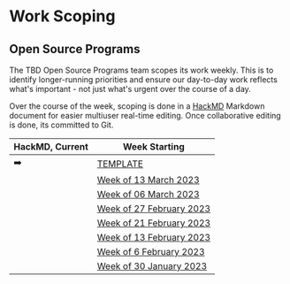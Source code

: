 # Work Scoping

## Open Source Programs

The TBD Open Source Programs team scopes its work weekly. 
This is to identify longer-running priorities and ensure 
our day-to-day work reflects what's important - not just 
what's urgent over the course of a day.

Over the course of the week, scoping is done 
in a [HackMD](https://hackmd.io/) Markdown document for easier 
multiuser real-time editing. Once
collaborative editing is done, its committed to Git.

| HackMD, Current | Week Starting                                                                    |
|-----------------|----------------------------------------------------------------------------------|
| ➡️               | [TEMPLATE](./open-source-programs/weekly/OSP_WEEKLY_SCOPING_TEMPLATE.md)         |
|                 | [Week of 13 March 2023](./open-source-programs/weekly/osp-weekly-20230313.md)    |
|                 | [Week of 06 March 2023](./open-source-programs/weekly/osp-weekly-20230306.md)    |
|                 | [Week of 27 February 2023](./open-source-programs/weekly/osp-weekly-20230227.md) |   
|                 | [Week of 21 February 2023](./open-source-programs/weekly/osp-weekly-20230221.md) |
|                 | [Week of 13 February 2023](./open-source-programs/weekly/osp-weekly-20230213.md) |
|                 | [Week of 6 February 2023](./open-source-programs/weekly/osp-weekly-20230206.md)  |
|                 | [Week of 30 January 2023](./open-source-programs/weekly/osp-weekly-20230130.md)  |


